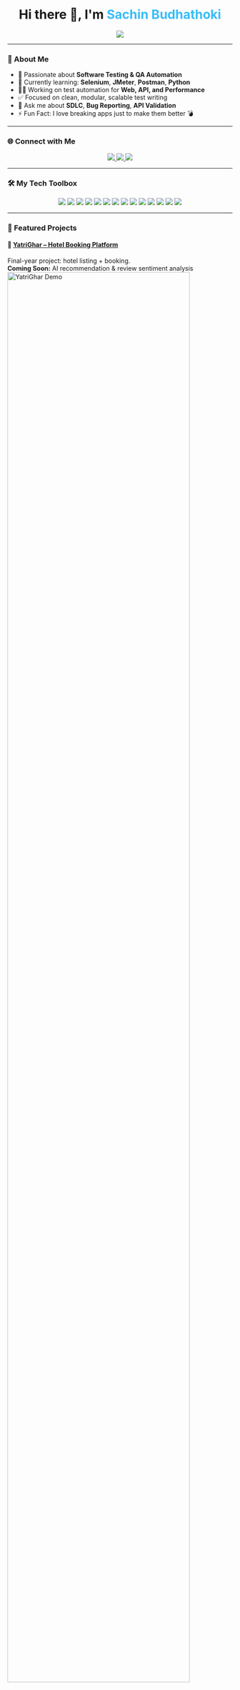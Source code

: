 <h1 align="center">
  Hi there 👋, I'm <span style="color:#38bdf8;"><b>Sachin Budhathoki</b></span>
</h1>

<p align="center">
  <img src="https://readme-typing-svg.herokuapp.com?font=Fira+Code&pause=1000&center=true&vCenter=true&width=500&lines=QA+Engineer+in+Training;Automation+Testing+Enthusiast;Learning+Selenium+%7C+JMeter+%7C+Postman;Building+Smarter+Tests+Every+Day+%F0%9F%94%8A" />
</p>

---

### 🚀 About Me

- 🧪 Passionate about **Software Testing & QA Automation**
- 🌱 Currently learning: **Selenium**, **JMeter**, **Postman**, **Python**
- 👨‍💻 Working on test automation for **Web, API, and Performance**
- ✅ Focused on clean, modular, scalable test writing
- 💬 Ask me about **SDLC**, **Bug Reporting**, **API Validation**
- ⚡ Fun Fact: I love breaking apps just to make them better 💣

---

### 🌐 Connect with Me

<p align="center">
  <a href="https://www.linkedin.com/in/sachin-budhathoki-8b2190311/" target="_blank">
    <img src="https://img.shields.io/badge/LinkedIn-%230077B5.svg?style=for-the-badge&logo=linkedin&logoColor=white"/>
  </a>
  <a href="https://www.facebook.com/profile.php?id=61559104186894" target="_blank">
    <img src="https://img.shields.io/badge/Facebook-%231877F2.svg?style=for-the-badge&logo=facebook&logoColor=white"/>
  </a>
  <a href="mailto:budhathokisachin143@gmail.com">
    <img src="https://img.shields.io/badge/Gmail-D14836?style=for-the-badge&logo=gmail&logoColor=white"/>
  </a>
</p>

---

### 🛠️ My Tech Toolbox

<p align="center">
  <img src="https://img.shields.io/badge/Python-3670A0?style=for-the-badge&logo=python&logoColor=ffdd54"/>
  <img src="https://img.shields.io/badge/JavaScript-%23323330?style=for-the-badge&logo=javascript&logoColor=%23F7DF1E"/>
  <img src="https://img.shields.io/badge/C-%2300599C.svg?style=for-the-badge&logo=c&logoColor=white"/>
  <img src="https://img.shields.io/badge/HTML5-%23E34F26?style=for-the-badge&logo=html5&logoColor=white"/>
  <img src="https://img.shields.io/badge/React-%2320232a.svg?style=for-the-badge&logo=react&logoColor=%2361DAFB"/>
  <img src="https://img.shields.io/badge/Postman-FF6C37?style=for-the-badge&logo=postman&logoColor=white"/>
  <img src="https://img.shields.io/badge/JMeter-D42029?style=for-the-badge&logo=apachejmeter&logoColor=white"/>
  <img src="https://img.shields.io/badge/Swagger-%23Clojure?style=for-the-badge&logo=swagger&logoColor=white"/>
  <img src="https://img.shields.io/badge/Jira-%230A0FFF?style=for-the-badge&logo=jira&logoColor=white"/>
  <img src="https://img.shields.io/badge/MySQL-4479A1?style=for-the-badge&logo=mysql&logoColor=white"/>
  <img src="https://img.shields.io/badge/MS%20SQL%20Server-CC2927?style=for-the-badge&logo=microsoft%20sql%20server&logoColor=white"/>
  <img src="https://img.shields.io/badge/GitHub-%23121011?style=for-the-badge&logo=github&logoColor=white"/>
  <img src="https://img.shields.io/badge/WordPress-%23117AC9?style=for-the-badge&logo=wordpress&logoColor=white"/>
  <img src="https://img.shields.io/badge/Canva-%2300C4CC?style=for-the-badge&logo=canva&logoColor=white"/>
</p>

---

### 🌟 Featured Projects

#### 🔹 [YatriGhar – Hotel Booking Platform](https://github.com/sujanmagr/YatriGhar)
Final-year project: hotel listing + booking.  
**Coming Soon:** AI recommendation & review sentiment analysis  
<img src="https://media.giphy.com/media/v1.YOUR-GIF1-ID/giphy.gif" alt="YatriGhar Demo" width="90%" />

#### 🔹 [Ekantipur Automation QA](https://github.com/sujanmagr/ekantipur-automation)
Automated login/signup/article flow with Selenium & Pytest  
<img src="https://media.giphy.com/media/v1.YOUR-GIF2-ID/giphy.gif" alt="Ekantipur QA Demo" width="90%" />

#### 🔹 [Partner Portal QA Flow](https://github.com/sujanmagr/partner-portal-qa)
Multi-step registration automation (up to Step 4: Preferences)  
<img src="https://media.giphy.com/media/v1.YOUR-GIF3-ID/giphy.gif" alt="Partner Portal Demo" width="90%" />

---

### 📄 Certifications & Badges

<p align="center">
  <img src="https://img.shields.io/badge/Selenium-Certified-brightgreen?style=for-the-badge"/>
  <img src="https://img.shields.io/badge/ISTQB-Foundation%20Level-blue?style=for-the-badge"/>
  <img src="https://img.shields.io/badge/JMeter-Tested-orange?style=for-the-badge"/>
</p>

---

### 📊 GitHub Activity & Stats

<p align="center">
  <img src="https://github-readme-stats.vercel.app/api?username=sujanmagr&show_icons=true&theme=radical" />
  <img src="https://github-readme-streak-stats.herokuapp.com/?user=sujanmagr&theme=radical" />
  <img src="https://github-readme-stats.vercel.app/api/top-langs/?username=sujanmagr&layout=compact&theme=radical" />
</p>

<p align="center">
  <img src="https://github-profile-trophy.vercel.app/?username=sujanmagr&theme=radical&margin-w=10&no-bg=true&no-frame=true" />
</p>

<p align="center">
  <img src="https://quotes-github-readme.vercel.app/api?type=horizontal&theme=radical" />
</p>

<p align="center">
  <img src="https://visitcount.itsvg.in/api?id=sujanmagr&label=Profile%20Views&icon=5&color=6" />
</p>

---

### 💡 What’s Next

<p align="center">

| 🚀 Enhancement            | 📌 Description |
|--------------------------|----------------|
| **More GIFs**            | Add demos for other scripts/projects |
| **Tech Animation**       | Integrate [GitHub Readme Metrics](https://github.com/lowlighter/metrics) |
| **Blog/Articles**        | Share links to testing tips, guides, or dev journeys |
| **More Certifications**  | ISTQB Advanced, Selenium Pro, etc. |

</p>

---

_✨ If you made it this far, thanks for visiting my profile! Feel free to reach out to collaborate on QA or dev projects._ 🙌
